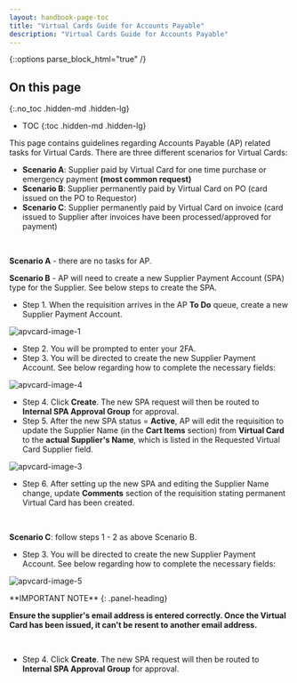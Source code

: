 ```yaml
---
layout: handbook-page-toc
title: "Virtual Cards Guide for Accounts Payable"
description: "Virtual Cards Guide for Accounts Payable"
---
```


{::options parse_block_html="true" /}

<link rel="stylesheet" type="text/css" href="/stylesheets/biztech.css" />

## On this page
{:.no_toc .hidden-md .hidden-lg}

- TOC
{:toc .hidden-md .hidden-lg}

This page contains guidelines regarding Accounts Payable (AP) related tasks for Virtual Cards. There are three different scenarios for Virtual Cards:
- **Scenario A**: Supplier paid by Virtual Card for one time purchase or emergency payment **(most common request)**
- **Scenario B**: Supplier permanently paid by Virtual Card on PO (card issued on the PO to Requestor) 
- **Scenario C**: Supplier permanently paid by Virtual Card on invoice (card issued to Supplier after invoices have been processed/approved for payment)
<br>

**Scenario A** - there are no tasks for AP.
<br>

**Scenario B** - AP will need to create a new Supplier Payment Account (SPA) type for the Supplier. See below steps to create the SPA.
- Step 1. When the requisition arrives in the AP **To Do** queue, create a new Supplier Payment Account.

![apvcard-image-1](/handbook/finance/coupa-virtual-card-guide-for-accounts-payable/apvcard1.png)
<br>
- Step 2. You will be prompted to enter your 2FA. 
- Step 3. You will be directed to create the new Supplier Payment Account. See below regarding how to complete the necessary fields:

![apvcard-image-4](/handbook/finance/coupa-virtual-card-guide-for-accounts-payable/apvcard4.png)
<br>
- Step 4. Click **Create**. The new SPA request will then be routed to **Internal SPA Approval Group** for approval.
- Step 5. After the new SPA status = **Active**, AP will edit the requisition to update the Supplier Name (in the **Cart Items** section) from **Virtual Card** to the **actual Supplier's Name**, which is listed in the Requested Virtual Card Supplier field.

![apvcard-image-3](/handbook/finance/coupa-virtual-card-guide-for-accounts-payable/apvcard3.png)
<br>
- Step 6. After setting up the new SPA and editing the Supplier Name change, update **Comments** section of the requisition stating permanent Virtual Card has been created.
<br>   

**Scenario C**: follow steps 1 - 2 as above Scenario B.
- Step 3. You will be directed to create the new Supplier Payment Account. See below regarding how to complete the necessary fields:

![apvcard-image-5](/handbook/finance/coupa-virtual-card-guide-for-accounts-payable/apvcard5.png)
<br>

<div class="panel panel-danger">
**IMPORTANT NOTE**
{: .panel-heading}
<div class="panel-body">

**Ensure the supplier's email address is entered correctly. Once the Virtual Card has been issued, it can't be resent to another email address.**

</div>
</div>
<br>

- Step 4. Click **Create**. The new SPA request will then be routed to **Internal SPA Approval Group** for approval.

<br>
